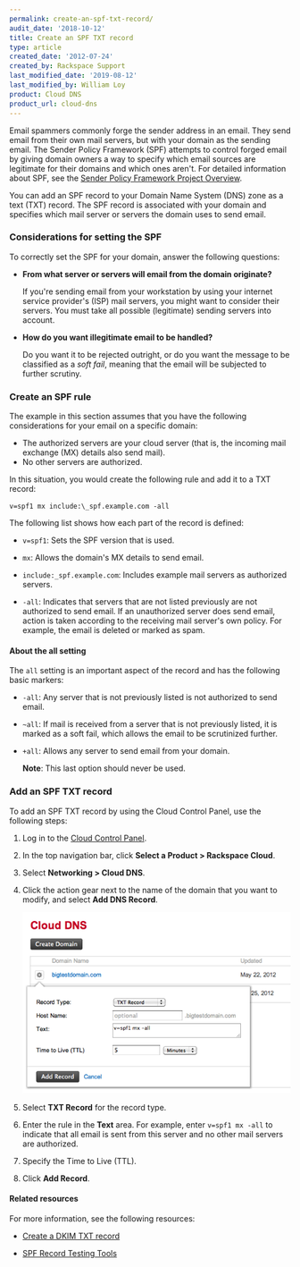 ```yaml
---
permalink: create-an-spf-txt-record/
audit_date: '2018-10-12'
title: Create an SPF TXT record
type: article
created_date: '2012-07-24'
created_by: Rackspace Support
last_modified_date: '2019-08-12'
last_modified_by: William Loy
product: Cloud DNS
product_url: cloud-dns
---
```


Email spammers commonly forge the sender address in an email. They send
email from their own mail servers, but with your domain as the
sending email. The Sender Policy Framework (SPF)
attempts to control forged email by giving domain owners a way to specify
which email sources are legitimate for their domains and which ones aren't.
For detailed information about SPF, see the
[Sender Policy Framework Project Overview](https://www.openspf.org/).

You can add an SPF record to your Domain Name System (DNS) zone as a text
(TXT) record. The SPF record is associated with your domain and specifies
which mail server or servers the domain uses to send email.

### Considerations for setting the SPF

To correctly set the SPF for your domain, answer the following
questions:

- **From what server or servers will email from the domain originate?**

  If you're sending email from your workstation by using your internet service
  provider's (ISP) mail servers, you might want to consider their servers. You
  must take all possible (legitimate) sending servers into account.

- **How do you want illegitimate email to be handled?**

  Do you want it to be rejected outright, or do you want the message to be
  classified as a _soft fail_, meaning that the email will be subjected to
  further scrutiny.

### Create an SPF rule

The example in this section assumes that you have the following considerations
for your email on a specific domain:

-   The authorized servers are your cloud server (that is, the incoming mail
    exchange (MX) details also send mail).
-   No other servers are authorized.

In this situation, you would create the following rule and add it to a TXT
record:

    v=spf1 mx include:\_spf.example.com -all

The following list shows how each part of the record is defined:

-   `v=spf1`: Sets the SPF version that is used.

-   `mx`: Allows the domain's MX details to send email.

-   `include:_spf.example.com`: Includes example mail servers as
    authorized servers.

-   `-all`: Indicates that servers that are not listed previously are
    not authorized to send email. If an unauthorized server does send
    email, action is taken according to the receiving mail server's own
    policy. For example, the email is deleted or marked as spam.

#### About the all setting

The `all` setting is an important aspect of the record and has the
following basic markers:

- `-all`: Any server that is not previously listed is not authorized to
  send email.

- `~all`: If mail is received from a server that is not previously
   listed, it is marked as a soft fail, which allows the email to be
   scrutinized further.

- `+all`: Allows any server to send email from your domain.

   **Note**: This last option should never be used.

### Add an SPF TXT record

To add an SPF TXT record by using the Cloud Control Panel, use the following
steps:

1.  Log in to the [Cloud Control Panel](https://login.rackspace.com/).

2.  In the top navigation bar, click **Select a Product > Rackspace Cloud**.

3.  Select **Networking > Cloud DNS**.

4.  Click the action gear next to the name of the domain that you want
    to modify, and select **Add DNS Record**.

     ![](SPFRecordDNS.png)

5.  Select **TXT Record** for the record type.

6.  Enter the rule in the **Text** area. For example, enter
    `v=spf1 mx -all` to indicate that all email is sent from this server
    and no other mail servers are authorized.

7.  Specify the Time to Live (TTL).

8.  Click **Add Record**.

#### Related resources

For more information, see the following resources:

- [Create a DKIM TXT record](/support/how-to/create-a-dkim-txt-record)

- [SPF Record Testing Tools](https://www.kitterman.com/spf/validate.html)
